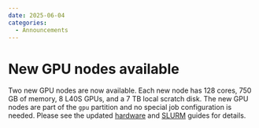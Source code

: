 ```yaml
---
date: 2025-06-04
categories:
  - Announcements
---
```


# New GPU nodes available

Two new GPU nodes are now available. Each new node has 128 cores, 750 GB of memory, 8 L40S GPUs, and a 7 TB local scratch disk. The new GPU nodes are part of the `gpu` partition and no special job configuration is needed. Please see the updated [hardware](../../cluster/hardware.md) and [SLURM](../../cluster/jobs/running-jobs.md#gpu-jobs) guides for details.
